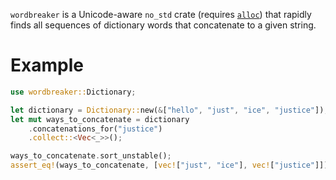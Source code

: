 `wordbreaker` is a Unicode-aware `no_std` crate (requires [`alloc`](alloc)) that rapidly
finds all sequences of dictionary words that concatenate to a given string.

# Example

```rust
use wordbreaker::Dictionary;

let dictionary = Dictionary::new(&["hello", "just", "ice", "justice"]);
let mut ways_to_concatenate = dictionary
    .concatenations_for("justice")
    .collect::<Vec<_>>();

ways_to_concatenate.sort_unstable();
assert_eq!(ways_to_concatenate, [vec!["just", "ice"], vec!["justice"]]);
```
